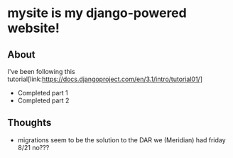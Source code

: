 # mysite is my django-powered website!

## About
I've been following this tutorial[link:https://docs.djangoproject.com/en/3.1/intro/tutorial01/]
- Completed part 1
- Completed part 2

## Thoughts
- migrations seem to be the solution to the DAR we (Meridian) had friday 8/21 no???
